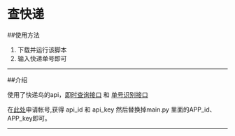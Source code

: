 # 查快递

##使用方法

1. 下载并运行该脚本
2. 输入快递单号即可

---

##介绍

使用了快递鸟的api，[即时查询接口](http://www.kdniao.com/YundanChaxunAPI.aspx) 和 [单号识别接口](http://www.kdniao.com/api-recognise)

在[此处](http://www.kdniao.com/reg)申请帐号,获得 api_id 和 api_key 然后替换掉main.py 里面的APP_id、APP_key即可。


---
